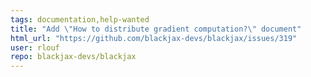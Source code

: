 ```yaml
---
tags: documentation,help-wanted
title: "Add \"How to distribute gradient computation?\" document"
html_url: "https://github.com/blackjax-devs/blackjax/issues/319"
user: rlouf
repo: blackjax-devs/blackjax
---
```


